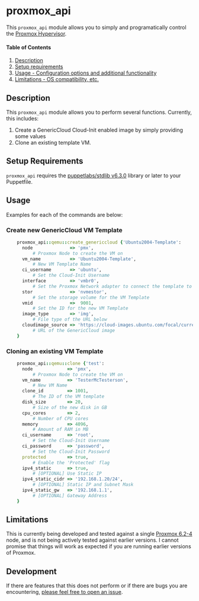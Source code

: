 # proxmox_api

This `proxmox_api` module allows you to simply and programatically control the [Proxmox Hypervisor](https://proxmox.com/en/).

#### Table of Contents

1. [Description](#description)
2. [Setup requirements](#setup-requirements)
3. [Usage - Configuration options and additional functionality](#usage)
4. [Limitations - OS compatibility, etc.](#limitations)

## Description

This `proxmox_api` module allows you to perform several functions. Currently, this includes:

1. Create a GenericCloud Cloud-Init enabled image by simply providing some values
1. Clone an existing template VM.

## Setup Requirements

`proxmox_api` requires the [puppetlabs/stdlib v6.3.0](https://forge.puppet.com/puppetlabs/stdlib) library or later to your Puppetfile.

## Usage

Examples for each of the commands are below:

### Create new GenericCloud VM Template

```ruby
    proxmox_api::qemu::create_genericcloud {'Ubuntu2004-Template':
      node              => 'pmx',
          # Proxmox Node to create the VM on
      vm_name           => 'Ubuntu2004-Template',
          # New VM Template Name
      ci_username       => 'ubuntu',
          # Set the Cloud-Init Username
      interface         => 'vmbr0',
          # Set the Proxmox Network adapter to connect the template to
      stor              => 'nvmestor',
          # Set the storage volume for the VM Template
      vmid              =>  9001,
          # Set the ID for the new VM Template
      image_type        => 'img',
          # File type of the URL below
      cloudimage_source => 'https://cloud-images.ubuntu.com/focal/current/focal-server-cloudimg-amd64.img',
          # URL of the GenericCloud image
    }
```

### Cloning an existing VM Template

```ruby
    proxmox_api::qemu::clone {'test':
      node             => 'pmx',
          # Proxmox Node to create the VM on
      vm_name          => 'TesterMcTesterson',
          # New VM Name
      clone_id         => 1001,
          # The ID of the VM template
      disk_size        => 20,
          # Size of the new disk in GB
      cpu_cores        => 2,
          # Number of CPU cores
      memory           => 4096,
          # Amount of RAM in MB
      ci_username      => 'root',
          # Set the Cloud-Init Username
      ci_password      => 'password',
          # Set the Cloud-Init Password
      protected        => true,
          # Enable the 'Protected' flag
      ipv4_static      => true,
          # [OPTIONAL] Use Static IP
      ipv4_static_cidr => '192.168.1.20/24',
          # [OPTIONAL] Static IP and Subnet Mask
      ipv4_static_gw   => '192.168.1.1',
          # [OPTIONAL] Gateway Address
    }
```

## Limitations

This is currently being developed and tested against a single [Proxmox 6.2-4](https://pve.proxmox.com/wiki/Roadmap#Proxmox_VE_6.2) node, and is not being actively tested against earlier versions. I cannot promise that things will work as expected if you are running earlier versions of Proxmox.

## Development

If there are features that this does not perform or if there are bugs you are encountering, [please feel free to open an issue](https://github.com/danmanners/proxmox_api/issues).

